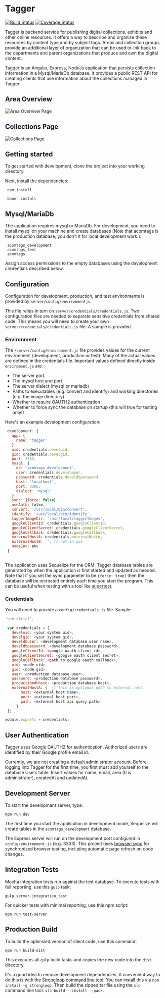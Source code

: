 #  Tagger
 
[![Build Status](https://secure.travis-ci.org/mspalti/test-app.png?branch=master)](https://travis-ci.org/mspalti/test-app)
[![Coverage Status](https://coveralls.io/repos/mspalti/test-app/badge.svg?branch=master)](https://coveralls.io/r/mspalti/test-app/?branch=master)

 
Tagger is backend service for publishing digital collections, exhibits and other online resources.  It offers a way to describe and organize these 
resources by content type and by subject tags.  Areas and collection groups provide an additional layer of organization that can be 
used to link back to the departments and parent organizations that produce and own the digital content.
 
Tagger is an Angular, Express, NodeJs application that persists collection information in a Mysql/MariaDb database.  It provides a public REST API for creating clients that use
information about the collections managed in Tagger.
 
## Area Overview
 
![Area Overview Page](client/dev/resources/images/docs/overview_page.png "Area Overview Page")
 
## Collections Page
 
![Collections Page](client/dev/resources/images/docs/collection_view.png "Collections Page")
 
## Getting started
 
To get started with development, clone the project into your working directory.
 
 
Next, install the dependencies:
 
     npm install
 
     bower install
     
## Mysql/MariaDb
 
The application requires mysql or MariaDb.  For development, you need to install mysql on your machine and create databases 
(Note that acomtags is the production database; you don't it for local development work.):
 
     acomtags_development
     acomtags_test
     acomtags
 
Assign access permissions to the empty databases using the development credentials described below. 
 
## Configuration
 
Configuration for development, production, and test environments is provided by `server/config/environmentjs`.  

This file relies in turn
on `server/credentials/credentials.js`. Two configuration files are needed to separate sensitive credentials from shared code.  This means 
you will need to create your own `server/credentials/credentials.js` file.  A sample is provided.
 
### Environment
 
The `/server/config/environment.js` file provides values for the current environment (development, production or test). Many of the actual
values are defined in the credentials file.  Important values defined directly inside `enviroment.js` are:
 
 * The server port.
 * The mysql host and port.
 * The server dialect (mysql or mariadb)
 * Paths to executables (e.g. convert and identify) and working directories (e.g. the image directory)
 * Whether to require OAUTH2 authentication 
 * Whether to force sync the database on startup (this will true for testing only!)
 
   
 Here's an example development configuration:
 
 ```javascript
  development: {
    app: {
      name: 'tagger'
    },
    uid: credentials.develuid,
    gid: credentials.develgid,
    port: 3333,
    mysql: {
      db: 'acomtags_development',
      user: credentials.develdbuser,
      password: credentials.develdbpassword,
      host: 'localhost',
      port: 3306,
      dialect: 'mysql'
    },
    sync: {force: false},
    useAuth: false,
    convert: '/usr/local/bin/convert',
    identify: '/usr/local/bin/identify',
    taggerImageDir: '/usr/local/taggerImages',
    googleClientId: credentials.googleClientId,
    googleClientSecret: credentials.googleClientSecret,
    googleCallback: credentials.googleCallback,
    externalHostA: credentials.externalHostA,
    externalHostB: '', // not in use
    nodeEnv: env
  }
     
   ```
 
The application uses Sequelize for the ORM.  Tagger database tables are generated by when the application is first started and updated as 
needed.  Note that if you set the sync parameter to be `{force: true}` then the database will be recreated entirely each time you start
the program.  This can be useful when testing with a tool like [supertest](https://github.com/visionmedia/supertest). 
 
### Credentials
 
 You will need to provide a `config/credentials.js` file.  Sample:
 
 ```javascript
 'use strict';
  
  var credentials = { 
    develuid: <your system uid>,
    develgid: <your system gid>,
    develdbuser: <development database user name>,
    develdbpassword: <development database password>,
    googleClientId: <google oauth client id>,
    googleClientSecret: <google oauth client secret>,
    googleCallback: <path to google oauth callback>,
    uid: <node uid>,
    gid: <node gid>,
    user: <production database user>,
    password: <production database password>,
    productiondbhost: <production database host>,
    externalHostA: {  // This is optional path to external host.
        host: <external host name>,
        port: <external host port>,
        path: <external host api query path>
      }
  };
 
 module.exports = credentials;
 
 ```
  
## User Authentication
 
Tagger uses Google OAUTH2 for authentication.  Authorized users are identified by their Google profile email id.  
 
Currently, we are not creating a default administrator account.  Before logging into Tagger for the first time, you first must add 
yourself to the database Users table.  Insert values for name, email, area (0 is administrator), createdAt and updatedAt.
 
## Development Server
 
To start the development server, type:
  
  `npm run dev`
 
The first time you start the application in development mode, Sequelize will create tables in the `acomtags_development` database.
 
The Express server will run on the development port configured in `config/environment.js` (e.g. 3333). This project uses [browser-sync](https://www.browsersync.io/) for synchronized browser testing, including automatic page 
refresh on code changes.
 
## Integration Tests

Mocha integration tests run against the test database.  To execute tests with full reporting, use this `gulp` task:

  `gulp server.integration_test`
  
For quicker tests with minimal reporting, use this npm script:

   `npm run test-server`
 
## Production Build
 
To build the optimized version of client code, use this command:

`npm run build-dist`

This executes all `gulp` build tasks and copies the new code into the `dist` directory.

It's a good idea to remove development dependencies.  A convenient way to do this is with the [Strongloop command line tool](https://docs.strongloop.com/display/SLC/Building+applications+with+slc).  You can install this via `npm install -g strongloop`.
Then build the zipped tar file using the `slc` command line tool: `slc build --install --pack`.  
 

